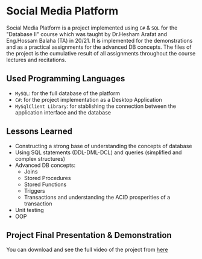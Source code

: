 # Social Media Platform
Social Media Platform is a project implemented using `C#` & `SQL` for the "Database II" course which was taught by Dr.Hesham Arafat and Eng.Hossam Balaha (TA) in 20/21. It is implemented for the demonstrations and as a practical assignments for the advanced DB concepts.
The files of the project is the cumulative result of all assignments throughout the course lectures and recitations.

## Used Programming Languages  
- `MySQL`: for the full database of the platform
- `C#`: for the project implementation as a Desktop Application
- `MySqlClient Library`: for stablishing the connection between the application interface and the database

## Lessons Learned  
- Constructing a strong base of understanding the concepts of database
- Using SQL statements (DDL-DML-DCL) and queries (simplified and complex structures)
- Advanced DB concepts:
  - Joins
  - Stored Procedures
  - Stored Functions
  - Triggers
  - Transactions and understanding the ACID prosperities of a transaction
- Unit testing
- OOP

## Project Final Presentation & Demonstration    
You can download and see the full video of the project from [here](TODO)
